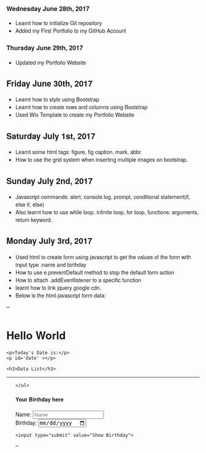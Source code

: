 ### Wednesday June 28th, 2017

* Learnt how to initialize Git repository
* Added my First Portfolio to my GitHub Account 

### Thursday June 29th, 2017

* Updated my Portfolio Website

## Friday June 30th, 2017

* Learnt how to style using Bootstrap
* Learnt how to create rows and columns using Bootstrap
* Used Wix Template to create my Portfolio Website

## Saturday July 1st, 2017
* Learnt some html tags: figure, fig caption, mark, abbr
* How to use the grid system when inserting multiple images on bootstrap.


## Sunday July 2nd, 2017
* Javascript commands: alert, console.log, prompt, conditional statement(if, else if, else)
* Also learnt how to use while loop, infinite loop, for loop, functions: arguments, return keyword.

## Monday July 3rd, 2017
* Used html to create form using javascript to get the values of the form with input type :name and birthday
* How to use e.preventDefault method to stop the default form action
* How to attach .addEventlistener to a specific function
* learnt how to link jquery google cdn.
* Below is the html-javascript form data:

 '''<!DOCTYPE html>
 <html>
 <head>
 <meta charset="utf-8">
 <title>SyncFiddle</title>
 <style>
  body {
      font-family: "Helvetica Neue", Helvetica, sans-serif;
    }
  </style>
  
 <script src="https://ajax.googleapis.com/ajax/libs/jquery/3.2.1/jquery.min.js"></script>
  
</head>
<body>
  
  <h1>Hello World</h1>

	<p>Today's Date is:</p>
	<p id='date' ></p>

  <p id="birthday"></p>
  

	<h3>Data List</h3>
  <hr />
	<ul id='dataList'>
  
	</ul>
  
  <h4>Your Birthday here</h4>
  <form id="bdayValidator">
    <label for="name">Name:</label>
    <input type="text" name="Name" id="name" placeholder="Name" required><br/>
<label for="bday">Birthday:</label>
    <input id="bday" type="date" required><br>
    
    <input type="submit" value="Show Birthday">
  </form>
  
  <script>
    
  function dateFunction(val) {
    return new Date();
  }
    
  function showBirthday(e) {
    e.preventDefault();
    var name = document.getElementById('name').value;
    var bday = document.getElementById('bday').value;
    console.log(bday, typeof (bday));
    document.getElementById('birthday').innerHTML = "Hello " + name + ", your birthday is: " + bday;
  }
    document.getElementById('bdayValidator').addEventListener('submit', showBirthday);
    
document.getElementById('date').innerHTML = dateFunction();

	// create show birthday button
	// attach a click event handler to the button
  // write the function
  // Prompt user for input
  // create a form
  // Add a name and date input
  // Add a submit button
  // Get data from name input
  // Get data from birthday input
  // Output data to html
  </script>
</body>
</html>
'''